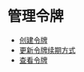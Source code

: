 # 管理令牌
* [创建令牌](management_monitor/utoken/developer/mgr_token/create_token)
* [更新令牌续期方式](management_monitor/utoken/developer/mgr_token/update_token)
* [查看令牌](management_monitor/utoken/developer/mgr_token/query_token)
